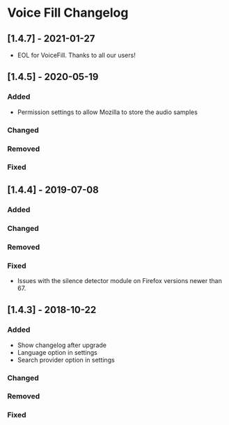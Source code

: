 # Voice Fill Changelog

## [1.4.7] - 2021-01-27
- EOL for VoiceFill. Thanks to all our users!

## [1.4.5] - 2020-05-19
### Added
- Permission settings to allow Mozilla to store the audio samples
### Changed
### Removed
### Fixed


## [1.4.4] - 2019-07-08
### Added
### Changed
### Removed
### Fixed
- Issues with the silence detector module on Firefox versions newer than 67.

## [1.4.3] - 2018-10-22
### Added
- Show changelog after upgrade
- Language option in settings
- Search provider option in settings
### Changed
### Removed
### Fixed
